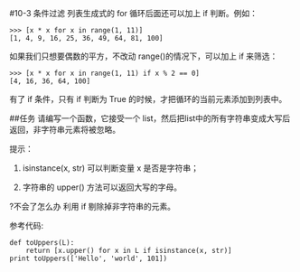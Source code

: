 #10-3 条件过滤
列表生成式的 for 循环后面还可以加上 if 判断。例如：

	>>> [x * x for x in range(1, 11)]
	[1, 4, 9, 16, 25, 36, 49, 64, 81, 100]
如果我们只想要偶数的平方，不改动 range()的情况下，可以加上 if 来筛选：

	>>> [x * x for x in range(1, 11) if x % 2 == 0]
	[4, 16, 36, 64, 100]
有了 if 条件，只有 if 判断为 True 的时候，才把循环的当前元素添加到列表中。

##任务
请编写一个函数，它接受一个 list，然后把list中的所有字符串变成大写后返回，非字符串元素将被忽略。

提示：

1. isinstance(x, str) 可以判断变量 x 是否是字符串；

2. 字符串的 upper() 方法可以返回大写的字母。

?不会了怎么办
利用 if 剔除掉非字符串的元素。

参考代码:

	def toUppers(L):
	    return [x.upper() for x in L if isinstance(x, str)]
	print toUppers(['Hello', 'world', 101])